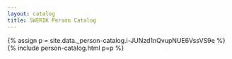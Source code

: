 ```yaml
---
layout: catalog
title: SWERIK Person Catalog
---
```

{% assign p = site.data._person-catalog.i-JUNzd1nQvupNUE6VssVS9e %}
{% include person-catalog.html p=p %}

